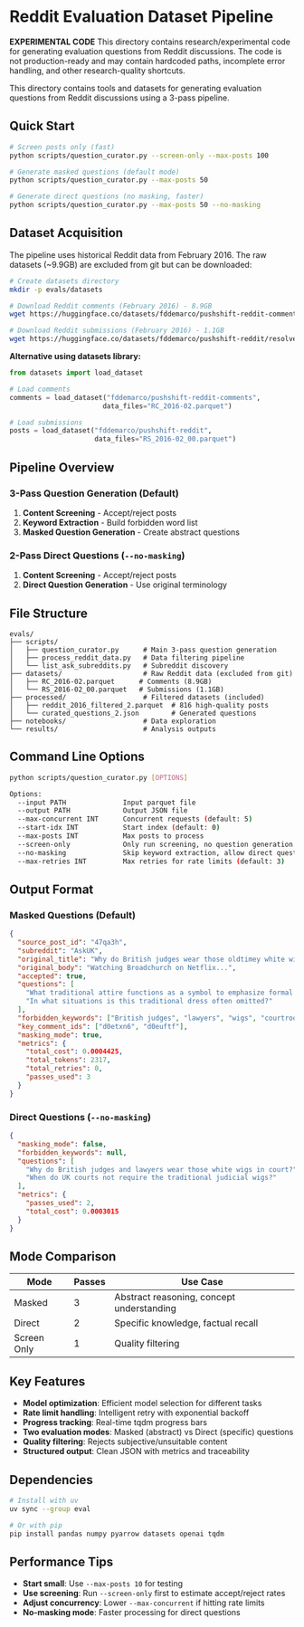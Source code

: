 # Reddit Evaluation Dataset Pipeline

**EXPERIMENTAL CODE**
This directory contains research/experimental code for generating evaluation questions from Reddit discussions. The code is not production-ready and may contain hardcoded paths, incomplete error handling, and other research-quality shortcuts.

This directory contains tools and datasets for generating evaluation questions from Reddit discussions using a 3-pass pipeline.

## Quick Start

```bash
# Screen posts only (fast)
python scripts/question_curator.py --screen-only --max-posts 100

# Generate masked questions (default mode)
python scripts/question_curator.py --max-posts 50

# Generate direct questions (no masking, faster)
python scripts/question_curator.py --max-posts 50 --no-masking
```

## Dataset Acquisition

The pipeline uses historical Reddit data from February 2016. The raw datasets (~9.9GB) are excluded from git but can be downloaded:

```bash
# Create datasets directory
mkdir -p evals/datasets

# Download Reddit comments (February 2016) - 8.9GB
wget https://huggingface.co/datasets/fddemarco/pushshift-reddit-comments/resolve/main/RC_2016-02.parquet -P evals/datasets/

# Download Reddit submissions (February 2016) - 1.1GB
wget https://huggingface.co/datasets/fddemarco/pushshift-reddit/resolve/main/RS_2016-02_00.parquet -P evals/datasets/
```

**Alternative using datasets library:**
```python
from datasets import load_dataset

# Load comments
comments = load_dataset("fddemarco/pushshift-reddit-comments",
                       data_files="RC_2016-02.parquet")

# Load submissions
posts = load_dataset("fddemarco/pushshift-reddit",
                     data_files="RS_2016-02_00.parquet")
```

## Pipeline Overview

### 3-Pass Question Generation (Default)
1. **Content Screening** - Accept/reject posts
2. **Keyword Extraction** - Build forbidden word list
3. **Masked Question Generation** - Create abstract questions

### 2-Pass Direct Questions (`--no-masking`)
1. **Content Screening** - Accept/reject posts
2. **Direct Question Generation** - Use original terminology

## File Structure

```
evals/
├── scripts/
│   ├── question_curator.py      # Main 3-pass question generation
│   ├── process_reddit_data.py   # Data filtering pipeline
│   └── list_ask_subreddits.py   # Subreddit discovery
├── datasets/                    # Raw Reddit data (excluded from git)
│   ├── RC_2016-02.parquet      # Comments (8.9GB)
│   └── RS_2016-02_00.parquet   # Submissions (1.1GB)
├── processed/                   # Filtered datasets (included)
│   ├── reddit_2016_filtered_2.parquet  # 816 high-quality posts
│   └── curated_questions_2.json        # Generated questions
├── notebooks/                   # Data exploration
└── results/                     # Analysis outputs
```

## Command Line Options

```bash
python scripts/question_curator.py [OPTIONS]

Options:
  --input PATH              Input parquet file
  --output PATH             Output JSON file
  --max-concurrent INT      Concurrent requests (default: 5)
  --start-idx INT           Start index (default: 0)
  --max-posts INT           Max posts to process
  --screen-only             Only run screening, no question generation
  --no-masking              Skip keyword extraction, allow direct questions
  --max-retries INT         Max retries for rate limits (default: 3)
```

## Output Format

### Masked Questions (Default)
```json
{
  "source_post_id": "47qa3h",
  "subreddit": "AskUK",
  "original_title": "Why do British judges wear those oldtimey white wigs?",
  "original_body": "Watching Broadchurch on Netflix...",
  "accepted": true,
  "questions": [
    "What traditional attire functions as a symbol to emphasize formal legal proceedings?",
    "In what situations is this traditional dress often omitted?"
  ],
  "forbidden_keywords": ["British judges", "lawyers", "wigs", "courtroom"],
  "key_comment_ids": ["d0etxn6", "d0euftf"],
  "masking_mode": true,
  "metrics": {
    "total_cost": 0.0004425,
    "total_tokens": 2317,
    "total_retries": 0,
    "passes_used": 3
  }
}
```

### Direct Questions (`--no-masking`)
```json
{
  "masking_mode": false,
  "forbidden_keywords": null,
  "questions": [
    "Why do British judges and lawyers wear those white wigs in court?",
    "When do UK courts not require the traditional judicial wigs?"
  ],
  "metrics": {
    "passes_used": 2,
    "total_cost": 0.0003015
  }
}
```

## Mode Comparison

| Mode | Passes | Use Case |
|------|--------|-----------|
| Masked | 3 | Abstract reasoning, concept understanding |
| Direct | 2 | Specific knowledge, factual recall |
| Screen Only | 1 | Quality filtering |

## Key Features

- **Model optimization**: Efficient model selection for different tasks
- **Rate limit handling**: Intelligent retry with exponential backoff
- **Progress tracking**: Real-time tqdm progress bars
- **Two evaluation modes**: Masked (abstract) vs Direct (specific) questions
- **Quality filtering**: Rejects subjective/unsuitable content
- **Structured output**: Clean JSON with metrics and traceability

## Dependencies

```bash
# Install with uv
uv sync --group eval

# Or with pip
pip install pandas numpy pyarrow datasets openai tqdm
```

## Performance Tips

- **Start small**: Use `--max-posts 10` for testing
- **Use screening**: Run `--screen-only` first to estimate accept/reject rates
- **Adjust concurrency**: Lower `--max-concurrent` if hitting rate limits
- **No-masking mode**: Faster processing for direct questions